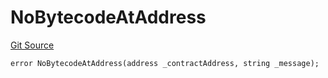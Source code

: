 # NoBytecodeAtAddress
[Git Source](https://github.com/thrackle-io/aquifi-rules-v1/blob/47aa0c8585077f5b931483a9b3097e3fe330a3c3/src/protocol/economic/ruleProcessor/RuleProcessorDiamondLib.sol)


```solidity
error NoBytecodeAtAddress(address _contractAddress, string _message);
```

